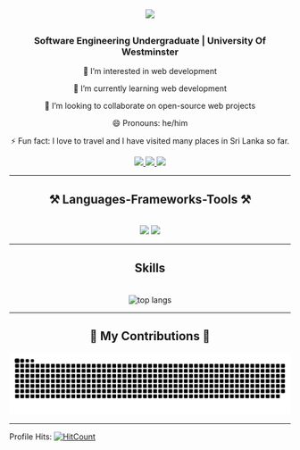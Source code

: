 


<h1 align="center">
    <img src="https://readme-typing-svg.herokuapp.com/?font=Righteous&size=35&center=true&vCenter=true&width=500&height=70&duration=4000&lines=Hi+There!+👋;+I'm+Chalana+Sayuranga!;" />
</h1>

<h3 align="center">Software Engineering Undergraduate | University Of Westminster</h3>


<div align="center">

👀 I’m interested in web development

🌱 I’m currently learning web development

💞 I’m looking to collaborate on open-source web projects

😄 Pronouns: he/him

⚡ Fun fact: I love to travel and I have visited many places in Sri Lanka so far.

 </div>
 
<div align="center"> 
  <a href="mailto:sayurangachalana@gmail.com">
    <img src="https://img.shields.io/badge/Gmail-333333?style=for-the-badge&logo=gmail&logoColor=red" />
  </a>
  <a href="https://www.linkedin.com/in/chalana-sayuranga-58bb4b2b4/"_blank">
    <img src="https://img.shields.io/badge/LinkedIn-0077B5?style=for-the-badge&logo=linkedin&logoColor=white" target="_blank" />
  </a>
  <a href="https://chalana-sayuranga.netlify.app/" target="_blank">
     <img src="https://img.shields.io/badge/Portfolio-FF5722?style=for-the-badge&logo=todoist&logoColor=white" target="_blank" /> <!-- sqlite, safari, google-chrome are other good icon options -->
  </a>
</div>

 <hr/>
 
<h2 align="center">⚒️ Languages-Frameworks-Tools ⚒️</h2>
<br/>
<div align="center">
    <img src="https://skillicons.dev/icons?i=react,bootstrap,mui,html,css,vscode,github,figma,tailwind,git,r" />
    <img src="https://skillicons.dev/icons?i=nodejs,python,javascript,typescript,express,firebase,mongodb,c,java,nextjs,mysql,flask" /><br>
</div>
<hr/>

<h2 align="center">Skills</h2>
<br>
<div align=center>
  
  <img width=325 align="center" src="https://github-readme-stats-salesp07.vercel.app/api/top-langs/?username=salesp07&hide=HTML&langs_count=8&layout=compact&theme=react&border_radius=10&size_weight=0.5&count_weight=0.5&exclude_repo=github-readme-stats" alt="top langs" />
</div>

<hr/>

<div align="center">
  <h2>🐍 My Contributions 🐍</h2>

<picture>
  <source
    media="(prefers-color-scheme: dark)"
    srcset="https://raw.githubusercontent.com/platane/snk/output/github-contribution-grid-snake-dark.svg"/>
  <source
    media="(prefers-color-scheme: light)"
    srcset="https://raw.githubusercontent.com/platane/snk/output/github-contribution-grid-snake.svg"/>
  <img
    alt="github contribution grid snake animation"
    src="https://raw.githubusercontent.com/platane/snk/output/github-contribution-grid-snake.svg"/>
</picture>
</div>
<hr/>


  Profile Hits: [![HitCount](https://hits.dwyl.com/chalana05/chalana05.svg?style=flat-square)](http://hits.dwyl.com/chalana05/chalana05)

